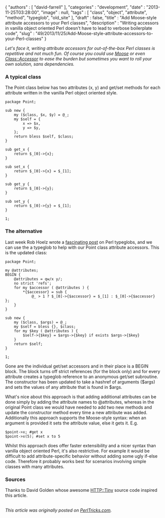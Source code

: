 {
   "authors" : [
      "david-farrell"
   ],
   "categories" : "development",
   "date" : "2013-11-25T03:28:00",
   "image" : null,
   "tags" : [
      "class",
      "object",
      "attribute",
      "method",
      "typeglob",
      "old_site"
   ],
   "draft" : false,
   "title" : "Add Moose-style attribute accessors to your Perl classes",
   "description" : "Writing accessors in vanilla object oriented Perl doesn't have to lead to verbose boilerplate code",
   "slug" : "49/2013/11/25/Add-Moose-style-attribute-accessors-to-your-Perl-classes"
}


*Let's face it, writing attribute accessors for out-of-the-box Perl classes is repetitive and not much fun. Of course you could use [Moose](https://metacpan.org/pod/Moose) or even [Class::Accessor](https://metacpan.org/pod/Class::Accessor) to ease the burden but sometimes you want to roll your own solution, *sans* dependencies.*

### A typical class

The Point class below has two attributes (x, y) and get/set methods for each attribute written in the vanilla Perl object oriented style.

``` prettyprint
package Point;

sub new {
    my ($class, $x, $y) = @_;
    my $self = {
        x => $x,
        y => $y,
    };
    return bless $self, $class;
}

sub get_x {
    return $_[0]->{x};
}

sub set_x {
    return $_[0]->{x} = $_[1];
}

sub get_y {
    return $_[0]->{y};
}

sub set_y {
    return $_[0]->{y} = $_[1];
}

1;
```

### The alternative

Last week Rob Hoelz wrote a [fascinating post](http://hoelz.ro/blog/oh-my-glob) on Perl typeglobs, and we can use the a typeglob to help with our Point class attribute accessors. This is the updated class:

``` prettyprint
package Point;

my @attributes;
BEGIN {
    @attributes = qw/x y/;
    no strict 'refs';
    for my $accessor ( @attributes ) {
        *{$accessor} = sub {
            @_ > 1 ? $_[0]->{$accessor} = $_[1] : $_[0]->{$accessor} };
    }
}

sub new {
    my ($class, $args) = @_;
    my $self = bless {}, $class;
    for my $key ( @attributes ) {
        $self->{$key} = $args->{$key} if exists $args->{$key}
    }
    return $self;
}

1;
```

Gone are the individual get/set accessors and in their place is a BEGIN block. The block turns off strict references (for the block only) and for every attribute creates a typeglob reference to an anonymous get/set subroutine. The constructor has been updated to take a hashref of arguments ($args) and sets the values of any attribute that is found in $args.

What's nice about this approach is that adding additional attributes can be done simply by adding the attribute names to @attributes, whereas in the original Point class we would have needed to add two new methods and update the constructor method every time a new attribute was added. Additionally this approach supports the Moose-style syntax: when an argument is provided it sets the attribute value, else it gets it. E.g.

``` prettyprint
$point->x; #get x
$point->x(5); #set x to 5
```

Whilst this approach does offer faster extensibility and a nicer syntax than vanilla object oriented Perl, it's also restrictive. For example it would be difficult to add attribute-specific behavior without adding some ugly if-else code. Therefore it probably works best for scenarios involving simple classes with many attributes.

### Sources

Thanks to David Golden whose awesome [HTTP::Tiny](https://metacpan.org/pod/HTTP::Tiny) source code inspired this article.

\
*This article was originally posted on [PerlTricks.com](http://perltricks.com).*
